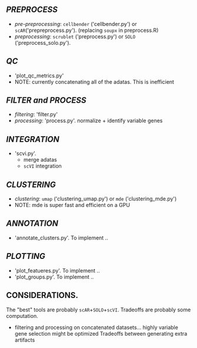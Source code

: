

## _PREPROCESS_
- _pre-preprocessing_: `cellbender` ('cellbender.py') or `scAR`('prepreprocess.py').  (replacing `soupx` in preprocess.R)
- _preprocessing_: `scrublet` ('preprocess.py') or `SOLO` ('preprocess_solo.py'). 

## _QC_
- 'plot_qc_metrics.py'
- NOTE:  currently concatenating all of the adatas.  This is inefficient

## _FILTER and PROCESS_
- _filtering_: 'filter.py'
- _processing_: 'process.py'.  normalize + identify variable genes

## _INTEGRATION_
- 'scvi.py'.  
    - merge adatas
    - `scVI` integration 

## _CLUSTERING_
- _clustering_: `umap` ('clustering_umap.py') or `mde` ('clustering_mde.py')
- NOTE:  mde is super fast and efficient on a GPU

## _ANNOTATION_
- 'annotate_clusters.py'.  To implement ..

## _PLOTTING_
- 'plot_featueres.py'.  To implement ..
- 'plot_groups.py'.  To implement ..




## CONSIDERATIONS.
The "best" tools are probably `scAR`+`SOLO`+`scVI`.  Tradeoffs are probably some computation.

- filtering and processing on concatenated datasets... highly variable gene selection might be optimized
Tradeoffs between generating extra artifacts 

